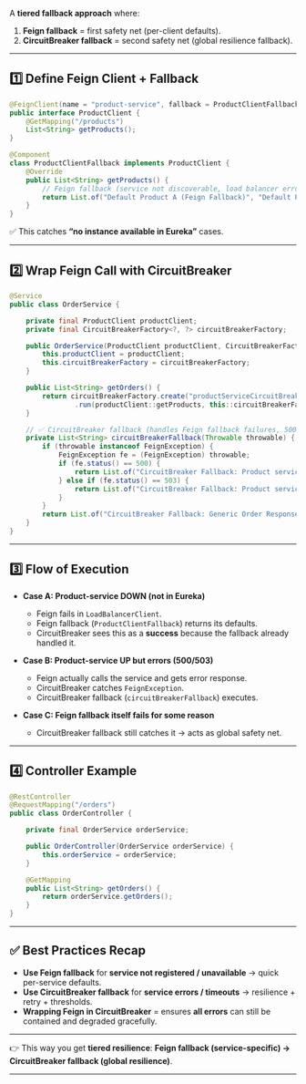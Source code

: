 A **tiered fallback approach** where:

1. **Feign fallback** = first safety net (per-client defaults).
2. **CircuitBreaker fallback** = second safety net (global resilience fallback).

---

## 1️⃣ Define Feign Client + Fallback

```java
@FeignClient(name = "product-service", fallback = ProductClientFallback.class)
public interface ProductClient {
    @GetMapping("/products")
    List<String> getProducts();
}

@Component
class ProductClientFallback implements ProductClient {
    @Override
    public List<String> getProducts() {
        // Feign fallback (service not discoverable, load balancer error, etc.)
        return List.of("Default Product A (Feign Fallback)", "Default Product B (Feign Fallback)");
    }
}
```

✅ This catches **“no instance available in Eureka”** cases.

---

## 2️⃣ Wrap Feign Call with CircuitBreaker

```java
@Service
public class OrderService {

    private final ProductClient productClient;
    private final CircuitBreakerFactory<?, ?> circuitBreakerFactory;

    public OrderService(ProductClient productClient, CircuitBreakerFactory<?, ?> circuitBreakerFactory) {
        this.productClient = productClient;
        this.circuitBreakerFactory = circuitBreakerFactory;
    }

    public List<String> getOrders() {
        return circuitBreakerFactory.create("productServiceCircuitBreaker")
                .run(productClient::getProducts, this::circuitBreakerFallback);
    }

    // ✅ CircuitBreaker fallback (handles Feign fallback failures, 500/503 errors, timeouts)
    private List<String> circuitBreakerFallback(Throwable throwable) {
        if (throwable instanceof FeignException) {
            FeignException fe = (FeignException) throwable;
            if (fe.status() == 500) {
                return List.of("CircuitBreaker Fallback: Product service error (500)");
            } else if (fe.status() == 503) {
                return List.of("CircuitBreaker Fallback: Product service unavailable (503)");
            }
        }
        return List.of("CircuitBreaker Fallback: Generic Order Response");
    }
}
```

---

## 3️⃣ Flow of Execution

* **Case A: Product-service DOWN (not in Eureka)**

  * Feign fails in `LoadBalancerClient`.
  * Feign fallback (`ProductClientFallback`) returns its defaults.
  * CircuitBreaker sees this as a **success** because the fallback already handled it.

* **Case B: Product-service UP but errors (500/503)**

  * Feign actually calls the service and gets error response.
  * CircuitBreaker catches `FeignException`.
  * CircuitBreaker fallback (`circuitBreakerFallback`) executes.

* **Case C: Feign fallback itself fails for some reason**

  * CircuitBreaker fallback still catches it → acts as global safety net.

---

## 4️⃣ Controller Example

```java
@RestController
@RequestMapping("/orders")
public class OrderController {

    private final OrderService orderService;

    public OrderController(OrderService orderService) {
        this.orderService = orderService;
    }

    @GetMapping
    public List<String> getOrders() {
        return orderService.getOrders();
    }
}
```

---

## ✅ Best Practices Recap

* **Use Feign fallback** for **service not registered / unavailable** → quick per-service defaults.
* **Use CircuitBreaker fallback** for **service errors / timeouts** → resilience + retry + thresholds.
* **Wrapping Feign in CircuitBreaker** = ensures **all errors** can still be contained and degraded gracefully.

---

👉 This way you get **tiered resilience**:
**Feign fallback (service-specific) → CircuitBreaker fallback (global resilience)**.

---

